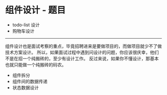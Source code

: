 # 组件设计 - 题目

- todo-list 设计
- 购物车设计

------

组件设计也是面试考察的重点，毕竟招聘进来是要做项目的，而做项目就少不了做技术方案设计。
所以，如果面试过程中遇到问设计的问题，你应该很庆幸，他们不是在招一个纯搬砖的，至少有设计工作。
反过来说，如果你不懂设计，那基本也就只能做一个纯搬砖的码农。

- 组件拆分
- 组件间的数据传递
- 状态数据设计
